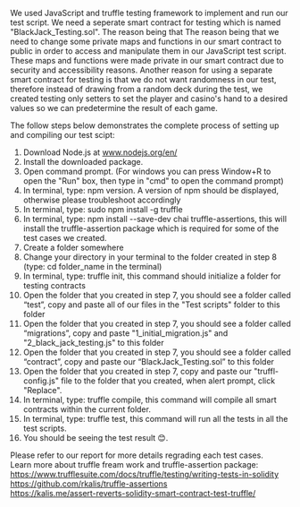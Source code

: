 We used JavaScript and truffle testing framework to implement and run our test script. We need a seperate smart contract for testing which is named "BlackJack_Testing.sol". The reason being that The reason being that we need to change some private maps and functions in our smart contract to public in order to access and manipulate them in our JavaScript test script. These maps and functions were made private in our smart contract due to security and accessibility reasons. Another reason for using a separate smart contract for testing is that we do not want randomness in our test, therefore instead of drawing from a random deck during the test, we created testing only setters to set the player and casino's hand to a desired values so we can predetermine the result of each game. 

The follow steps below demonstrates the complete process of setting up and compiling our test scipt:

1. Download Node.js at www.nodejs.org/en/
2. Install the downloaded package.
3. Open command prompt. (For windows you can press Window+R to open the "Run" box, then type in "cmd" to open the command prompt)
4. In terminal, type: npm version. A version of npm should be displayed, otherwise please troubleshoot accordingly
5. In terminal, type: sudo npm install -g truffle
6. In terminal, type: npm install --save-dev chai truffle-assertions, this will install the truffle-assertion package which is required for some of the test cases we created.
7. Create a folder somewhere
8. Change your directory in your terminal to the folder created in step 8 (type: cd folder_name in the terminal)
9. In terminal, type: truffle init, this command should initialize a folder for testing contracts
10. Open the folder that you created in step 7, you should see a folder called “test”, copy and paste all of our files in the "Test scripts" folder to this folder
11. Open the folder that you created in step 7, you should see a folder called “migrations”, copy and paste "1_initial_migration.js" and "2_black_jack_testing.js" to this folder
12. Open the folder that you created in step 7, you should see a folder called “contract”, copy and paste our “BlackJack_Testing.sol” to this folder
13. Open the folder that you created in step 7, copy and paste our "truffl-config.js" file to the folder that you created, when alert prompt, click "Replace".
14. In terminal, type: truffle compile, this command will compile all smart contracts within the current folder.
15. In terminal, type: truffle test, this command will run all the tests in all the test scripts. 
16. You should be seeing the test result 😊.


Please refer to our report for more details regrading each test cases. <br />
Learn more about truffle fream work and truffle-assertion package: <br />
https://www.trufflesuite.com/docs/truffle/testing/writing-tests-in-solidity <br />
https://github.com/rkalis/truffle-assertions <br />
https://kalis.me/assert-reverts-solidity-smart-contract-test-truffle/ 
